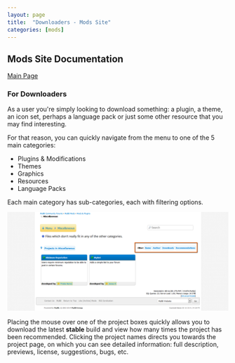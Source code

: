 ```yaml
---
layout: page
title:  "Downloaders - Mods Site"
categories: [mods]
---
```


## Mods Site Documentation

[Main Page](http://docs.mybb.com/mods)

### For Downloaders

As a user you're simply looking to download something: a plugin, a theme, an icon set, perhaps a language pack or just some other resource that you may find interesting.

For that reason, you can quickly navigate from the menu to one of the 5 main categories:
- Plugins & Modifications
- Themes
- Graphics
- Resources
- Language Packs

Each main category has sub-categories, each with filtering options.

[![Browsing and Filtering](/assets/images/mods/downloaders1.png)](/assets/images/mods/downloaders1.png)

Placing the mouse over one of the project boxes quickly allows you to download the latest **stable** build and view how many times the project has been recommended.
Clicking the project names directs you towards the project page, on which you can see detailed information: full description, previews, license, suggestions, bugs, etc.